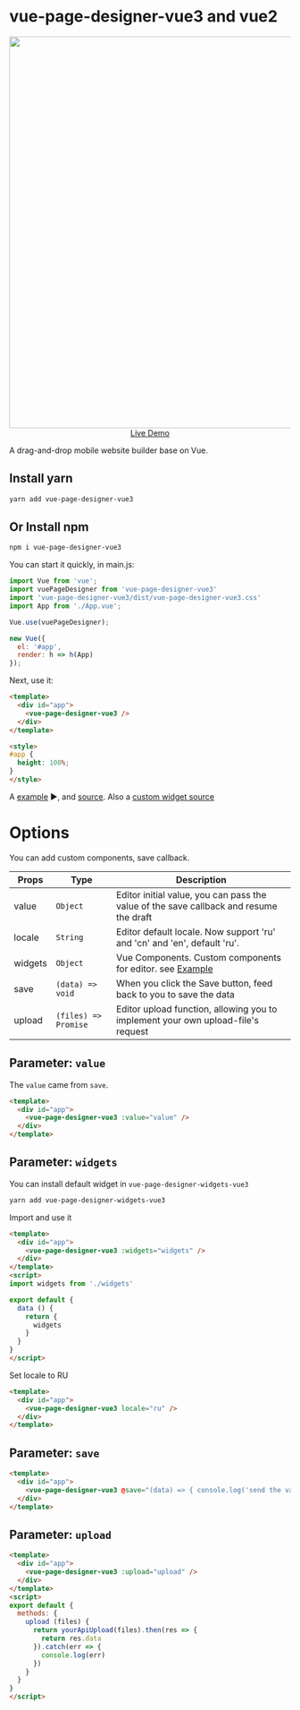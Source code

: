 # vue-page-designer-vue3 and vue2

<p align="center">
  <a href="https://ASVVIZIT.github.io/vue-page-designer-vue3/" target="_blank">
    <img src="screen.png" width="700px">
    <br>
    Live Demo
  </a>
</p>

A drag-and-drop mobile website builder base on Vue.

## Install yarn

```bash
yarn add vue-page-designer-vue3
```


## Or Install npm

```bash
npm i vue-page-designer-vue3
```

You can start it quickly, in main.js:

```js
import Vue from 'vue';
import vuePageDesigner from 'vue-page-designer-vue3'
import 'vue-page-designer-vue3/dist/vue-page-designer-vue3.css'
import App from './App.vue';

Vue.use(vuePageDesigner);

new Vue({
  el: '#app',
  render: h => h(App)
});
```

Next, use it:

```html
<template>
  <div id="app">
    <vue-page-designer-vue3 />
  </div>
</template>

<style>
#app {
  height: 100%;
}
</style>
```

A [example](https://ASVVIZIT.github.io/vue-page-designer-vue3/) ▶️, and [source](./example/). Also a [custom widget source](./example/widgets)

# Options

You can add custom components, save callback.

| Props | Type | Description |
| -------- | -------- | -------- |
| value | `Object` | Editor initial value, you can pass the value of the save callback and resume the draft |
| locale | `String` | Editor default locale. Now support 'ru' and 'cn' and 'en', default 'ru'. |
| widgets | `Object` | Vue Components. Custom components for editor. see [Example](https://github.com/ASVVIZIT/vue-page-designer-widgets-vue3/blob/master/src/index.js) |
| save | `(data) => void` | When you click the Save button, feed back to you to save the data |
| upload | `(files) => Promise` | Editor upload function, allowing you to implement your own upload-file's request |

## Parameter: `value`

The `value` came from `save`.

```html
<template>
  <div id="app">
    <vue-page-designer-vue3 :value="value" />
  </div>
</template>
```

## Parameter: `widgets`

You can install default widget in `vue-page-designer-widgets-vue3`

```bash
yarn add vue-page-designer-widgets-vue3
```

Import and use it

```html
<template>
  <div id="app">
    <vue-page-designer-vue3 :widgets="widgets" />
  </div>
</template>
<script>
import widgets from './widgets'

export default {
  data () {
    return {
      widgets
    }
  }
}
</script>
```

Set locale to RU

```html
<template>
  <div id="app">
    <vue-page-designer-vue3 locale="ru" />
  </div>
</template>
```

## Parameter: `save`

```html
<template>
  <div id="app">
    <vue-page-designer-vue3 @save="(data) => { console.log('send the value data to your server', data) }" />
  </div>
</template>
```

## Parameter: `upload`

```html
<template>
  <div id="app">
    <vue-page-designer-vue3 :upload="upload" />
  </div>
</template>
<script>
export default {
  methods: {
    upload (files) {
      return yourApiUpload(files).then(res => {
        return res.data
      }).catch(err => {
        console.log(err)
      })
    }
  }
}
</script>
```
